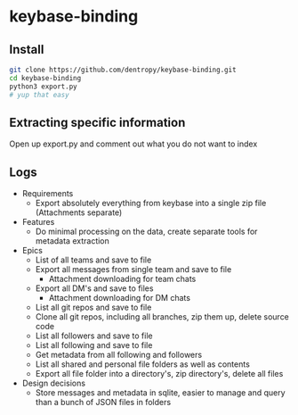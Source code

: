 # keybase-binding

## Install

``` bash
git clone https://github.com/dentropy/keybase-binding.git
cd keybase-binding
python3 export.py
# yup that easy
```

## Extracting specific information

Open up export.py and comment out what you do not want to index

## Logs

* Requirements
	* Export absolutely everything from keybase into a single zip file (Attachments separate)
* Features
	* Do minimal processing on the data, create separate tools for metadata extraction
* Epics
	* List of all teams and save to file
	* Export all messages from single team and save to file
		* Attachment downloading for team chats
	* Export all DM's and save to files
		* Attachment downloading for DM chats
	* List all git repos and save to file
	* Clone all git repos, including all branches, zip them up, delete source code
	* List all followers and save to file
	* List all following and save to file
	* Get metadata from all following and followers
	* List all shared and personal file folders as well as contents
	* Export all file folder into a directory's, zip directory's, delete all files
* Design decisions
	* Store messages and metadata in sqlite, easier to manage and query than a bunch of JSON files in folders
